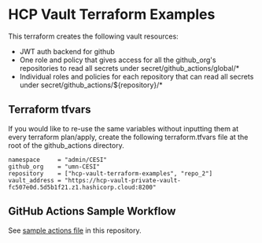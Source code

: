 # HCP Vault Terraform Examples

This terraform creates the following vault resources:

- JWT auth backend for github
- One role and policy that gives access for all the github_org's repositories to read all secrets under secret/github_actions/global/*
- Individual roles and policies for each repository that can read all secrets under secret/github_actions/${repository}/* 

## Terraform tfvars

If you would like to re-use the same variables without inputting them at every terraform plan/apply, create the following terraform.tfvars file at the root of the github_actions directory.

```
namespace     = "admin/CESI"
github_org    = "umn-CESI"
repository    = ["hcp-vault-terraform-examples", "repo_2"]
vault_address = "https://hcp-vault-private-vault-fc507e0d.5d5b1f21.z1.hashicorp.cloud:8200"
```

## GitHub Actions Sample Workflow

See [sample actions file](../.github/workflows/vault_github_actions_example.yml) in this repository.
